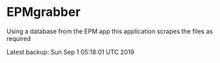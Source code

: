# EPMgrabber
Using a database from the EPM app this application scrapes the files as required


Latest backup: Sun Sep 1 05:18:01 UTC 2019
